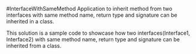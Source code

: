 #InterfaceWithSameMethod
Application to inherit method from two interfaces with same method name, return type and signature can be inherited in a class.

This solution is a sample code to showcase how two interfaces(Interface1, Interface2) with same method name, return type and signature can be inherited from a class.
